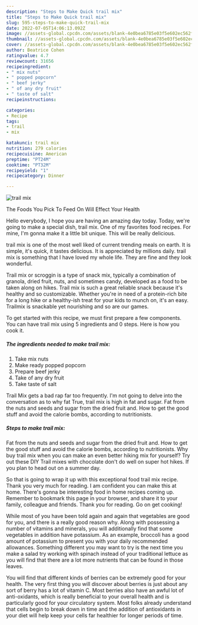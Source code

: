 ```yaml
---
description: "Steps to Make Quick trail mix"
title: "Steps to Make Quick trail mix"
slug: 595-steps-to-make-quick-trail-mix
date: 2022-07-05T14:06:13.092Z
image: //assets-global.cpcdn.com/assets/blank-4e0bea6785e03f5e602ec562f230caae08da540cada707380b4fe1bbebba43da.png
thumbnail: //assets-global.cpcdn.com/assets/blank-4e0bea6785e03f5e602ec562f230caae08da540cada707380b4fe1bbebba43da.png
cover: //assets-global.cpcdn.com/assets/blank-4e0bea6785e03f5e602ec562f230caae08da540cada707380b4fe1bbebba43da.png
author: Beatrice Cohen
ratingvalue: 4.7
reviewcount: 31656
recipeingredient:
- " mix nuts"
- " popped popcorn"
- " beef jerky"
- " of any dry fruit"
- " taste of salt"
recipeinstructions:

categories:
- Recipe
tags:
- trail
- mix

katakunci: trail mix 
nutrition: 279 calories
recipecuisine: American
preptime: "PT24M"
cooktime: "PT32M"
recipeyield: "1"
recipecategory: Dinner

---
```



![trail mix](//assets-global.cpcdn.com/assets/blank-4e0bea6785e03f5e602ec562f230caae08da540cada707380b4fe1bbebba43da.png)

The Foods You Pick To Feed On Will Effect Your Health

Hello everybody, I hope you are having an amazing day today. Today, we're going to make a special dish, trail mix. One of my favorites food recipes. For mine, I'm gonna make it a little bit unique. This will be really delicious.

trail mix is one of the most well liked of current trending meals on earth. It is simple, it's quick, it tastes delicious. It is appreciated by millions daily. trail mix is something that I have loved my whole life. They are fine and they look wonderful.

Trail mix or scroggin is a type of snack mix, typically a combination of granola, dried fruit, nuts, and sometimes candy, developed as a food to be taken along on hikes. Trail mix is such a great reliable snack because it&#39;s healthy and so customizable. Whether you&#39;re in need of a protein-rich bite for a long hike or a healthy-ish treat for your kids to munch on, it&#39;s an easy. Trailmix is snackable yet nourishing and so are our games.


To get started with this recipe, we must first prepare a few components. You can have trail mix using 5 ingredients and 0 steps. Here is how you cook it.

<!--inarticleads1-->

##### The ingredients needed to make trail mix:

1. Take  mix nuts
1. Make ready  popped popcorn
1. Prepare  beef jerky
1. Take  of any dry fruit
1. Take  taste of salt


Trail Mix gets a bad rap far too frequently. I&#39;m not going to delve into the conversation as to why fat True, trail mix is high in fat and sugar. Fat from the nuts and seeds and sugar from the dried fruit and. How to get the good stuff and avoid the calorie bombs, according to nutritionists. 

<!--inarticleads2-->

##### Steps to make trail mix:



Fat from the nuts and seeds and sugar from the dried fruit and. How to get the good stuff and avoid the calorie bombs, according to nutritionists. Why buy trail mix when you can make an even better hiking mix for yourself? Try out these DIY Trail mixes with chocolate don&#39;t do well on super hot hikes. If you plan to head out on a summer day. 

So that is going to wrap it up with this exceptional food trail mix recipe. Thank you very much for reading. I am confident you can make this at home. There's gonna be interesting food in home recipes coming up. Remember to bookmark this page in your browser, and share it to your family, colleague and friends. Thank you for reading. Go on get cooking!

While most of you have been told again and again that vegetables are good for you, and there is a really good reason why. Along with possessing a number of vitamins and minerals, you will additionally find that some vegetables in addition have potassium. As an example, broccoli has a good amount of potassium to present you with your daily recommended allowances. Something different you may want to try is the next time you make a salad try working with spinach instead of your traditional lettuce as you will find that there are a lot more nutrients that can be found in those leaves.

You will find that different kinds of berries can be extremely good for your health. The very first thing you will discover about berries is just about any sort of berry has a lot of vitamin C. Most berries also have an awful lot of anti-oxidants, which is really beneficial to your overall health and is particularly good for your circulatory system. Most folks already understand that cells begin to break down in time and the addition of antioxidants in your diet will help keep your cells far healthier for longer periods of time.
